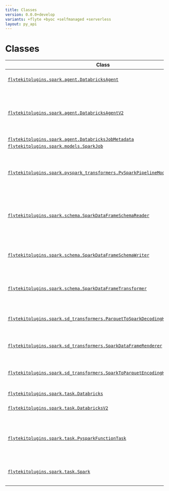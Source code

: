 ```yaml
---
title: Classes
version: 0.0.0+develop
variants: +flyte +byoc +selfmanaged +serverless
layout: py_api
---
```


# Classes

| Class | Description |
|-|-|
| [`flytekitplugins.spark.agent.DatabricksAgent`](../packages/flytekitplugins.spark.agent#flytekitpluginssparkagentdatabricksagent) |This is the base class for all async agents. |
| [`flytekitplugins.spark.agent.DatabricksAgentV2`](../packages/flytekitplugins.spark.agent#flytekitpluginssparkagentdatabricksagentv2) |Add DatabricksAgentV2 to support running the k8s spark and databricks spark together in the same workflow. |
| [`flytekitplugins.spark.agent.DatabricksJobMetadata`](../packages/flytekitplugins.spark.agent#flytekitpluginssparkagentdatabricksjobmetadata) | |
| [`flytekitplugins.spark.models.SparkJob`](../packages/flytekitplugins.spark.models#flytekitpluginssparkmodelssparkjob) | |
| [`flytekitplugins.spark.pyspark_transformers.PySparkPipelineModelTransformer`](../packages/flytekitplugins.spark.pyspark_transformers#flytekitpluginssparkpyspark_transformerspysparkpipelinemodeltransformer) |Base transformer type that should be implemented for every python native type that can be handled by flytekit. |
| [`flytekitplugins.spark.schema.SparkDataFrameSchemaReader`](../packages/flytekitplugins.spark.schema#flytekitpluginssparkschemasparkdataframeschemareader) |Implements how SparkDataFrame should be read using the ``open`` method of FlyteSchema. |
| [`flytekitplugins.spark.schema.SparkDataFrameSchemaWriter`](../packages/flytekitplugins.spark.schema#flytekitpluginssparkschemasparkdataframeschemawriter) |Implements how SparkDataFrame should be written to using ``open`` method of FlyteSchema. |
| [`flytekitplugins.spark.schema.SparkDataFrameTransformer`](../packages/flytekitplugins.spark.schema#flytekitpluginssparkschemasparkdataframetransformer) |Transforms Spark DataFrame's to and from a Schema (typed/untyped). |
| [`flytekitplugins.spark.sd_transformers.ParquetToSparkDecodingHandler`](../packages/flytekitplugins.spark.sd_transformers#flytekitpluginssparksd_transformersparquettosparkdecodinghandler) |Helper class that provides a standard way to create an ABC using. |
| [`flytekitplugins.spark.sd_transformers.SparkDataFrameRenderer`](../packages/flytekitplugins.spark.sd_transformers#flytekitpluginssparksd_transformerssparkdataframerenderer) |Render a Spark dataframe schema as an HTML table. |
| [`flytekitplugins.spark.sd_transformers.SparkToParquetEncodingHandler`](../packages/flytekitplugins.spark.sd_transformers#flytekitpluginssparksd_transformerssparktoparquetencodinghandler) |Helper class that provides a standard way to create an ABC using. |
| [`flytekitplugins.spark.task.Databricks`](../packages/flytekitplugins.spark.task#flytekitpluginssparktaskdatabricks) |Deprecated. |
| [`flytekitplugins.spark.task.DatabricksV2`](../packages/flytekitplugins.spark.task#flytekitpluginssparktaskdatabricksv2) |Use this to configure a Databricks task. |
| [`flytekitplugins.spark.task.PysparkFunctionTask`](../packages/flytekitplugins.spark.task#flytekitpluginssparktaskpysparkfunctiontask) |Actual Plugin that transforms the local python code for execution within a spark context. |
| [`flytekitplugins.spark.task.Spark`](../packages/flytekitplugins.spark.task#flytekitpluginssparktaskspark) |Use this to configure a SparkContext for a your task. |
